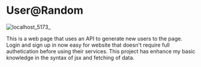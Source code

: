 # User@Random

![localhost_5173_](https://github.com/Abiona-0lushola-Jude/user-Random/assets/103720345/c1a3006e-897d-4c35-bbea-5035f1d06102)

This is a web page that uses an API to generate new users to the page. Login and sign up in now easy for website that doesn't require full authetication before using their services.
This project has enhance my basic knowledge in the syntax of jsx and fetching of data.
